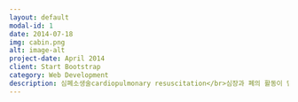 ```yaml
---
layout: default
modal-id: 1
date: 2014-07-18
img: cabin.png
alt: image-alt
project-date: April 2014
client: Start Bootstrap
category: Web Development
description: 심폐소생술cardiopulmonary resuscitation</br>심장과 폐의 활동이 멈추어 호흡이 정지되었을 경우에 실시하는 응급처치이다.</br>소생술은 심장과 호흡이 멈춘 지 4분 이내에 시작하면 살아날 가능성이 높으며, 시간이 갈수록 뇌가 손상되어 사망하게 된다. 시간에 따른 환자의 상태는 다음과 같다.</br>1. 0~4분  소생술을 실시하면 뇌손상 가능성이 거의없다.</br>2. 4~6분 뇌 손상 가능성이 높다.</br>3. 6~10분  뇌 손상이 확실하다.</br>4. 10분 이상  심한 뇌 손상 또는 뇌사상태가 된다.</br>심장마비 환자 소생을 위한 생존사슬
---
```

